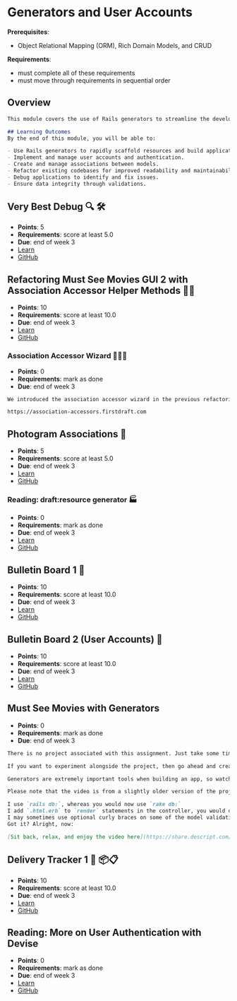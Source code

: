 # Generators and User Accounts

**Prerequisites**:
- Object Relational Mapping (ORM), Rich Domain Models, and CRUD

**Requirements**:
- must complete all of these requirements
- must move through requirements in sequential order

## Overview
```md
This module covers the use of Rails generators to streamline the development process, as well as the implementation of user accounts and authentication in your applications. You will learn to create and manage associations, refactor code, and bootstrap applications using generators. Additionally, this module introduces debugging techniques and best practices for ensuring data integrity.

## Learning Outcomes
By the end of this module, you will be able to:

- Use Rails generators to rapidly scaffold resources and build applications.
- Implement and manage user accounts and authentication.
- Create and manage associations between models.
- Refactor existing codebases for improved readability and maintainability.
- Debug applications to identify and fix issues.
- Ensure data integrity through validations.
```

## Very Best Debug 🔍 🛠️
- **Points**: 5
- **Requirements**: score at least 5.0
- **Due**: end of week 3
- [Learn](https://learn.firstdraft.com/lessons/155-very-best-debug)
- [GitHub](https://github.com/appdev-lessons/very-best-debug)

## Refactoring Must See Movies GUI 2 with Association Accessor Helper Methods 🔄🎥
- **Points**: 10
- **Requirements**: score at least 10.0
- **Due**: end of week 3
- [Learn](https://learn.firstdraft.com/lessons/156-refactoring-msm-gui-2)
- [GitHub](https://github.com/appdev-lessons/refactoring-msm-gui-2)

### Association Accessor Wizard 🧙‍♂️🔮
- **Points**: 0
- **Requirements**: mark as done
- **Due**: end of week 3
```md
We introduced the association accessor wizard in the previous refactoring project. [See the last six minutes beginning at 23:30 of this walkthrough video](https://share.descript.com/view/wy5mgzsL2WX) for a refresher on that tool, and keep this link handy to help you build your associations:

https://association-accessors.firstdraft.com
```

## Photogram Associations 📸
- **Points**: 5
- **Requirements**: score at least 5.0
- **Due**: end of week 3
- [Learn](https://learn.firstdraft.com/lessons/157-photogram-associations)
- [GitHub](https://github.com/appdev-lessons/photogram-associations)

<!-- TODO: clarify that draft:resource is only for our learning purposes-->
<!-- https://github.com/DPI-WE/curriculum/issues/14 -->
### Reading: draft:resource generator 🏭
- **Points**: 0
- **Requirements**:  mark as done
- **Due**: end of week 3
- [Learn](https://learn.firstdraft.com/lessons/133)
- [GitHub](https://github.com/appdev-lessons/draft-resource-generator)

## Bulletin Board 1 📌
- **Points**: 10
- **Requirements**:  score at least 10.0
- **Due**: end of week 3
- [Learn](https://learn.firstdraft.com/lessons/136)
- [GitHub](https://github.com/appdev-lessons/bulletin-board-1)

## Bulletin Board 2 (User Accounts) 👥
- **Points**: 10 
- **Requirements**:  score at least 10.0
- **Due**: end of week 3
- [Learn](https://learn.firstdraft.com/lessons/137)
- [GitHub](https://github.com/appdev-lessons/bulletin-board-2)

## Must See Movies with Generators
- **Points**: 0
- **Requirements**:  mark as done
- **Due**: end of week 3
```md
There is no project associated with this assignment. Just take some time and watch this video, in which I build a Must See Movies application from scratch using generators.

If you want to experiment alongside the project, then go ahead and create new, blank repository [from our Rails 7 template here (give it whatever name you would like!)](https://github.com/new?template_name=rails-7-template&template_owner=appdev-projects).

Generators are extremely important tools when building an app, so watch carefully and write down any questions you have for discussion. The video brings together a lot of what you've learned up to this point!

Please note that the video is from a slightly older version of the project using Ruby version 2.7 and Rails version 6, so there will be some differences to how we've done things so far:

I use `rails db:`, whereas you would now use `rake db:`
I add `.html.erb` to `render` statements in the controller, you would drop these
I may sometimes use optional curly braces on some of the model validation and association accessors, you would drop these
Got it? Alright, now:

[Sit back, relax, and enjoy the video here](https://share.descript.com/view/vOLIJdopRSz).
```

<!-- TODO: maybe make this a mid-term exam? -->
<!-- https://github.com/DPI-WE/curriculum/issues/15 -->
## Delivery Tracker 1 🚚 📦📋
- **Points**: 10
- **Requirements**: score at least 10.0
- **Due**: end of week 3
- [Learn](https://learn.firstdraft.com/lessons/205-delivery-tracker-1)
- [GitHub](https://github.com/appdev-lessons/delivery-tracker-1)

## Reading: More on User Authentication with Devise
- **Points**: 0
- **Requirements**:  mark as done
- **Due**: end of week 3
- [Learn](https://learn.firstdraft.com/lessons/195-authentication-with-devise)
- [GitHub](https://github.com/appdev-lessons/authentication-with-devise)
